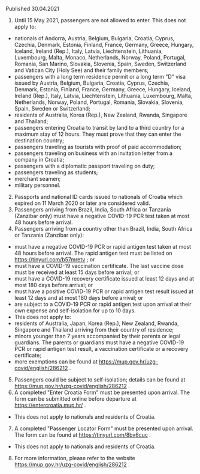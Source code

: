 Published 30.04.2021
1. Until 15 May 2021, passengers are not allowed to enter.
This does not apply to:
- nationals of Andorra, Austria, Belgium, Bulgaria, Croatia, Cyprus, Czechia, Denmark, Estonia, Finland, France, Germany, Greece, Hungary, Iceland, Ireland (Rep.), Italy, Latvia, Liechtenstein, Lithuania, Luxembourg, Malta, Monaco, Netherlands, Norway, Poland, Portugal, Romania, San Marino, Slovakia, Slovenia, Spain, Sweden, Switzerland and Vatican City (Holy See) and their family members;
- passengers with a long term residence permit or a long term "D" visa issued by Austria, Belgium, Bulgaria, Croatia, Cyprus, Czechia, Denmark, Estonia, Finland, France, Germany, Greece, Hungary, Iceland, Ireland (Rep.), Italy, Latvia, Liechtenstein, Lithuania, Luxembourg, Malta, Netherlands, Norway, Poland, Portugal, Romania, Slovakia, Slovenia, Spain, Sweden or Switzerland;
- residents of Australia, Korea (Rep.), New Zealand, Rwanda, Singapore and Thailand;
- passengers entering Croatia to transit by land to a third country for a maximum stay of 12 hours. They must prove that they can enter the destination country;
- passengers traveling as tourists with proof of paid accommodation;
- passengers traveling on business with an invitation letter from a company in Croatia;
- passengers with a diplomatic passport traveling on duty;
- passengers traveling as students;
- merchant seamen;
- military personnel.
2. Passports and national ID cards issued to nationals of Croatia which expired on 11 March 2020 or later are considered valid.
3. Passengers arriving from Brazil, India, South Africa or Tanzania (Zanzibar only) must have a negative COVID-19 PCR test taken at most 48 hours before arrival.
4. Passengers arriving from a country other than Brazil, India, South Africa or Tanzania (Zanzibar only):
- must have a negative COVID-19 PCR or rapid antigen test taken at most 48 hours before arrival. The rapid antigen test must be listed on <a href="https://tinyurl.com/b57mretv">https://tinyurl.com/b57mretv</a> ; or
- must have a COVID-19 vaccination certificate. The last vaccine dose must be received at least 15 days before arrival; or
- must have a COVID-19 recovery certificate issued at least 12 days and at most 180 days before arrival; or
- must have a positive COVID-19 PCR or rapid antigen test result issued at least 12 days and at most 180 days before arrival; or
- are subject to a COVID-19 PCR or rapid antigen test upon arrival at their own expense and self-isolation for up to 10 days.
- This does not apply to:
- residents of Australia, Japan, Korea (Rep.), New Zealand, Rwanda, Singapore and Thailand arriving from their country of residence;
- minors younger than 7 years accompanied by their parents or legal guardians. The parents or guardians must have a negative COVID-19 PCR or rapid antigen test result, a vaccination certificate or a recovery certificate; 
- more exemptions can be found at <a href="https://mup.gov.hr/uzg-covid/english/286212">https://mup.gov.hr/uzg-covid/english/286212</a> .
5. Passengers could be subject to self-isolation; details can be found at <a target="_blank" href="https://mup.gov.hr/uzg-covid/english/286212">https://mup.gov.hr/uzg-covid/english/286212</a> .
6. A completed "Enter Croatia Form" must be presented upon arrival. The form can be submitted online before departure at <a href="https://entercroatia.mup.hr/">https://entercroatia.mup.hr/</a> .
- This does not apply to nationals and residents of Croatia.
7. A completed "Passenger Locator Form" must be presented upon arrival. The form can be found at <a href="https://tinyurl.com/8bv6cuc">https://tinyurl.com/8bv6cuc</a> . 
- This does not apply to nationals and residents of Croatia.
8. For more information, please refer to the website <a href="https://mup.gov.hr/uzg-covid/english/286212">https://mup.gov.hr/uzg-covid/english/286212</a> .


